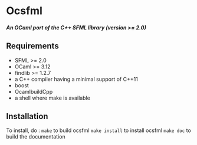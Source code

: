 # Ocsfml 
##### An OCaml port of the C++ SFML library (version >= 2.0)

## Requirements
  - SFML >= 2.0
  - OCaml >= 3.12 
  - findlib >= 1.2.7
  - a C++ compiler having a minimal support of C++11 
  - boost
  - OcamlbuildCpp
  - a shell where make is available

## Installation
   To install, do :
      ```make``` to build ocsfml
      ```make install``` to install ocsfml
      ```make doc``` to build the documentation
